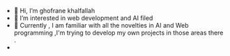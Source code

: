 - 👋 Hi, I’m ghofrane khalfallah
- 👀 I’m  interested in web development and AI filed
- 🌱 Currently , I am familiar with all the novelties in AI and  Web programming ,I'm trying to develop my own projects  in those areas there . 
- 
<!---
ghofranekhalfallah/ghofranekhalfallah is a ✨ special ✨ repository because its `README.md` (this file) appears on your GitHub profile.
You can click the Preview link to take a look at your changes.
--->
